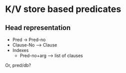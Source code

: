 # K/V store based predicates

## Head representation

  - Pred -> Pred-no
  - Clause-No --> Clause
  - Indexes
    - Pred-no+arg --> list of clauses

Or, pred/db?
